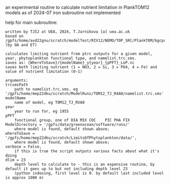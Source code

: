 an experimental routine to calculate nutrient limitation in PlankTOM12 models
as of 2024-07 iron subroutine not implemented

help for main subroutine:

    written by TJŠJ at UEA, 2024, T.Jarnikova [a] uea.ac.uk
    based on /gpfs/home/avd22gnu/scratch/modelTest/RIV12/NEMO/TOP_SRC/PlankTOM/bgcpro.F90 (by OA and ET) 
    
    calculates limiting nutrient from ptrc outputs for a given model, year, phytoplankton functional type, and namelist.trc.sms. 
    saves as: {WhereToSave}/{modelName}_y{year}_{pPFT}_LoP.nc
    saves both limiting nutrient (1 = NO3, 2 = Si, 3 = PO4, 4 = Fe) and value of nutrient limitation (0-1)
    
    arguments:
    trcsmsPath 
        path to namelist.trc.sms. eg '/gpfs/home/mep22dku/scratch/ModelRuns/TOM12_TJ_R4A0/namelist.trc.sms'
    modelName
        name of model, eg TOM12_TJ_RVA0
    year
        year to run for, eg 1955 
    pPFT
        functional group, one of DIA MIX COC	PIC	PHA	FIX	
    ModelDirectory = '/gpfs/data/greenocean/software/runs/'
        where model is found, default shown above;
    whereToSave = '/gpfs/home/mep22dku/scratch/LimitsOfPhytoplankton/data/', 
        where model is found, default shown above;
    verbose = False, 
        if this is true the script outputs various facts about what it's doing
    dlim = 23
        depth level to calculate to - this is an expensive routine, by default it goes up to but not including depth level 23
        (python indexing, first level is 0. by default last included level is approx 1000 m)
